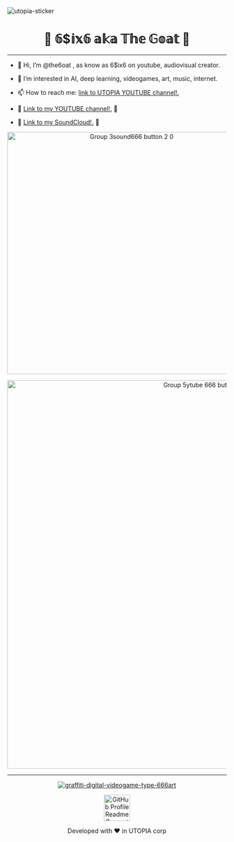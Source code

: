 
<img src="https://i.ibb.co/cQ7Rn2c/utopia-sticker.png" alt="utopia-sticker" border="0">

<h1 align="center">
  🐐 𝟞$𝕚𝕩𝟞 𝕒𝕜𝕒 𝕋𝕙𝕖 𝔾𝕠𝕒𝕥 🐐
</h1>

<hr>



- 👋 Hi, I’m @the6oat , as know as 6$ix6 on youtube, audiovisual creator.


 
- 👀 I’m interested in AI, deep learning, videogames, art, music, internet.


 
- 📫 How to reach me: [link to UTOPIA YOUTUBE channel!.](https://www.youtube.com/channel/UCuu4F8ciHltIPsShWrMvyEA)


- 🍎 [Link to my YOUTUBE channel!.](https://www.youtube.com/c/MAIKELPFSTHEONEPERREOMEN) 🍎


- 🔸 [Link to my SoundCloud!.](https://soundcloud.com/6six6-thegoat) 🔸

<p align="center">
  <a href="https://soundcloud.com/6six6-thegoat">
    <img alt="Group 3sound666 button 2 0" src="https://user-images.githubusercontent.com/84877781/120855397-b1888f00-c57e-11eb-8a54-aee31d876a36.png" width="555"/>
  </a>
</p>

<p align="center">
  <a href="https://www.youtube.com/c/MAIKELPFSTHEONEPERREOMEN">
    <img alt="Group 5ytube 666 button 2 1" src="https://user-images.githubusercontent.com/84877781/120859419-75f0c380-c584-11eb-8da0-c80e23af7076.png" width="890"/>
  </a>
</p>


<hr>

<p align="center">
<a href="https://ibb.co/dPw7RGF"><img src="https://i.ibb.co/0CRQxhT/graffiti-digital-videogame-type-666art.jpg" alt="graffiti-digital-videogame-type-666art" border="0"></a>
</p>


  <p align="center">
  <a href="https://the6oat.github.io/">
    <img alt="GitHub Profile Readme Generator" src="https://user-images.githubusercontent.com/84877781/120053824-a8eb0280-c02c-11eb-9f5d-41ba26cb0b2b.png" width="60" /></a>
</p>

<p align="center">
Developed with ❤️ in UTOPIA corp
</p>









